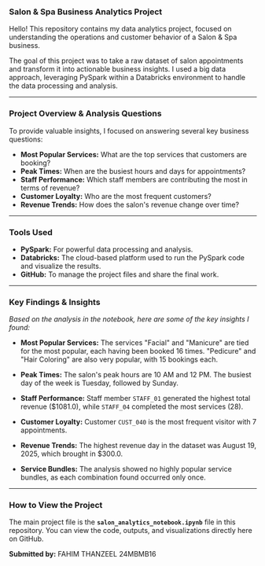 ### **Salon & Spa Business Analytics Project**

Hello! This repository contains my data analytics project, focused on understanding the operations and customer behavior of a Salon & Spa business.

The goal of this project was to take a raw dataset of salon appointments and transform it into actionable business insights. I used a big data approach, leveraging PySpark within a Databricks environment to handle the data processing and analysis.

---

### **Project Overview & Analysis Questions**

To provide valuable insights, I focused on answering several key business questions:

* **Most Popular Services:** What are the top services that customers are booking?
* **Peak Times:** When are the busiest hours and days for appointments?
* **Staff Performance:** Which staff members are contributing the most in terms of revenue?
* **Customer Loyalty:** Who are the most frequent customers?
* **Revenue Trends:** How does the salon's revenue change over time?

---

### **Tools Used**

* **PySpark:** For powerful data processing and analysis.
* **Databricks:** The cloud-based platform used to run the PySpark code and visualize the results.
* **GitHub:** To manage the project files and share the final work.

---

### **Key Findings & Insights**

_Based on the analysis in the notebook, here are some of the key insights I found:_

* **Most Popular Services:** The services "Facial" and "Manicure" are tied for the most popular, each having been booked 16 times. "Pedicure" and "Hair Coloring" are also very popular, with 15 bookings each.

* **Peak Times:** The salon's peak hours are 10 AM and 12 PM. The busiest day of the week is Tuesday, followed by Sunday.

* **Staff Performance:** Staff member `STAFF_01` generated the highest total revenue ($1081.0), while `STAFF_04` completed the most services (28).

* **Customer Loyalty:** Customer `CUST_040` is the most frequent visitor with 7 appointments.

* **Revenue Trends:** The highest revenue day in the dataset was August 19, 2025, which brought in $300.0.

* **Service Bundles:** The analysis showed no highly popular service bundles, as each combination found occurred only once.

---

### **How to View the Project**

The main project file is the **`salon_analytics_notebook.ipynb`** file in this repository. You can view the code, outputs, and visualizations directly here on GitHub.


**Submitted by:**
FAHIM THANZEEL
24MBMB16
